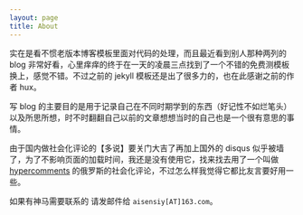 ```yaml
---
layout: page
title: About
---
```


实在是看不惯老版本博客模板里面对代码的处理，而且最近看到别人那种两列的 blog 非常好看，心里痒痒的终于在一天的凌晨三点找到了一个不错的免费测模板换上，感觉不错。不过之前的 jekyll 模板还是出了很多力的，也在此感谢之前的作者 hux。

写 blog 的主要目的是用于记录自己在不同时期学到的东西（好记性不如烂笔头）以及所思所想，时不时翻翻自己以前的文章想想当时的自己也是一个很有意思的事情。

由于国内做社会化评论的【多说】要关门大吉了再加上国外的 disqus 似乎被墙了，为了不影响页面的加载时间，我还是没有使用它，找来找去用了一个叫做 [hypercomments](https://hypercomments.com) 的俄罗斯的社会化评论，不过怎么样我觉得它都比友言要好用一些。

如果有神马需要联系的 请发邮件给 `aisensiy[AT]163.com`。
